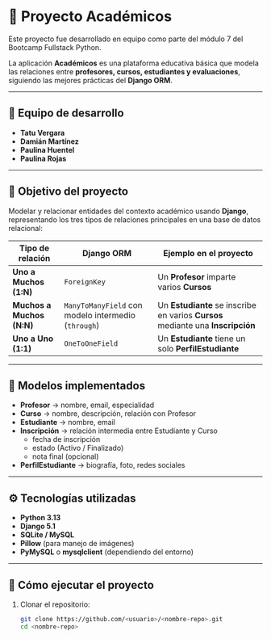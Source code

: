 # 🧠 Proyecto Académicos

Este proyecto fue desarrollado en equipo como parte del módulo 7 del Bootcamp Fullstack Python.

La aplicación **Académicos** es una plataforma educativa básica que modela las relaciones entre **profesores, cursos, estudiantes y evaluaciones**, siguiendo las mejores prácticas del **Django ORM**.

---

## 👥 Equipo de desarrollo

- **Tatu Vergara**
- **Damián Martínez**
- **Paulina Huentel**
- **Paulina Rojas**

---

## 🎯 Objetivo del proyecto

Modelar y relacionar entidades del contexto académico usando **Django**, representando los tres tipos de relaciones principales en una base de datos relacional:

| Tipo de relación | Django ORM | Ejemplo en el proyecto |
|------------------|-------------|--------------------------|
| **Uno a Muchos (1:N)** | `ForeignKey` | Un **Profesor** imparte varios **Cursos** |
| **Muchos a Muchos (N:N)** | `ManyToManyField` con modelo intermedio (`through`) | Un **Estudiante** se inscribe en varios **Cursos** mediante una **Inscripción** |
| **Uno a Uno (1:1)** | `OneToOneField` | Un **Estudiante** tiene un solo **PerfilEstudiante** |

---

## 🧩 Modelos implementados

- **Profesor** → nombre, email, especialidad  
- **Curso** → nombre, descripción, relación con Profesor  
- **Estudiante** → nombre, email  
- **Inscripción** → relación intermedia entre Estudiante y Curso  
  - fecha de inscripción  
  - estado (Activo / Finalizado)  
  - nota final (opcional)  
- **PerfilEstudiante** → biografía, foto, redes sociales  

---

## ⚙️ Tecnologías utilizadas

- **Python 3.13**
- **Django 5.1**
- **SQLite / MySQL**
- **Pillow** (para manejo de imágenes)
- **PyMySQL** o **mysqlclient** (dependiendo del entorno)

---

## 🚀 Cómo ejecutar el proyecto

1. Clonar el repositorio:
   ```bash
   git clone https://github.com/<usuario>/<nombre-repo>.git
   cd <nombre-repo>
